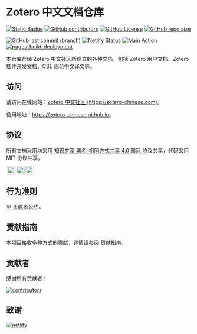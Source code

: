 # Zotero 中文文档仓库

[![Static Badge](https://img.shields.io/badge/Author-Zotero%20Chinese-blue)](#贡献者)
[![GitHub contributors](https://img.shields.io/github/contributors-anon/zotero-chinese/wiki)](#贡献者)
[![GitHub License](https://img.shields.io/github/license/zotero-chinese/wiki)](#协议)
[![GitHub repo size](https://img.shields.io/github/repo-size/zotero-chinese/wiki)](#zotero-中文文档仓库)

[![GitHub last commit (branch)](https://img.shields.io/github/last-commit/zotero-chinese/wiki/main)](#zotero-中文文档仓库)
[![Netlify Status](https://api.netlify.com/api/v1/badges/aaa3fdac-5809-409e-b99d-012a232fed18/deploy-status)](https://app.netlify.com/sites/zotero-zh/deploys)
[![Main Action](https://github.com/zotero-chinese/wiki/actions/workflows/main.yml/badge.svg?event=push)](https://github.com/zotero-chinese/wiki/actions/workflows/main.yml)
[![pages-build-deployment](https://github.com/zotero-chinese/zotero-chinese.github.io/actions/workflows/pages/pages-build-deployment/badge.svg)](https://github.com/zotero-chinese/zotero-chinese.github.io/actions/workflows/pages/pages-build-deployment)

本仓库存储 Zotero 中文社区所建立的各种文档，包括 Zotero 用户文档、Zotero 插件开发文档、CSL 规范中文译文等。

## 访问

请访问在线网站：[Zotero 中文社区 (https://zotero-chinese.com)](https://zotero-chinese.com)。

备用地址：<https://zotero-chinese.github.io>。

## 协议

所有文档采用均采用 [知识共享 署名-相同方式共享 4.0 国际](https://creativecommons.org/licenses/by-sa/4.0/legalcode.zh-hans) 协议共享，代码采用 MIT 协议共享。

<!-- markdownlint-disable -->

<a href="http://creativecommons.org/licenses/by-sa/4.0/?ref=chooser-v1" target="_blank" rel="license noopener noreferrer" style="display:inline-block;"><img style="height:22px!important;margin-left:3px;vertical-align:text-bottom;" src="https://mirrors.creativecommons.org/presskit/icons/cc.svg?ref=chooser-v1"><img style="height:22px!important;margin-left:3px;vertical-align:text-bottom;" src="https://mirrors.creativecommons.org/presskit/icons/by.svg?ref=chooser-v1"><img style="height:22px!important;margin-left:3px;vertical-align:text-bottom;" src="https://mirrors.creativecommons.org/presskit/icons/sa.svg?ref=chooser-v1"></a>

<!-- markdownlint-restore -->

## 行为准则

见 [贡献者公约](https://zotero-chinese.com/code_of_conduct.html)。

## 贡献指南

本项目接收多种方式的贡献，详情请参阅 [贡献指南](https://zotero-chinese.com/contributing/contributing.html)。

## 贡献者

感谢所有贡献者！

[![contributors](https://cdn.jsdelivr.net/gh/zotero-chinese/.github@main/.github-contributors/zotero-chinese_wiki.svg)](https://github.com/zotero-chinese/wiki/graphs/contributors)

## 致谢

[![netlify](https://www.netlify.com/v3/img/components/netlify-color-bg.svg)](https://www.netlify.com)
